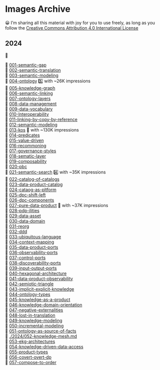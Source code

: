 # Images Archive
😀 I’m sharing all this material with joy for you to use freely, as long as you follow the [Creative Commons Attribution 4.0 International License](https://creativecommons.org/licenses/by/4.0/)

## 2024

 🥈  

📌 [001-semantic-gap](./2024/001-semantic-gap.md)<br>
📌 [002-semantic-translation](./2024/002-semantic-translation.md)<br>
📌 [003-semantic-modeling](./2024/003-semantic-modeling.md)<br>
📌 [004-ontology](./2024/004-ontology.md) 5️⃣ with ~26K impressions <br>
📌 [005-knowledge-graph](./2024/005-knowledge-graph.md)<br>
📌 [006-semantic-linking](./2024/006-semantic-linking.md)<br>
📌 [007-ontology-layers](./2024/007-ontology-layers.md)<br>
📌 [008-data-management](./2024/008-data-management.md)<br>
📌 [009-data-vocabulary](./2024/009-data-vocabulary.md)<br>
📌 [010-Interoperability](./2024/010-Interoperability.md)<br>
📌 [011-linking-by-copy-by-reference](./2024/011-linking-by-copy-by-reference.md)<br>
📌 [012-semantic-modeling](./2024/012-semantic-modeling.md)<br>
📌 [013-kos](./2024/013-kos.md) 🥇 with ~130K impressions <br>
📌 [014-predicates](./2024/014-predicates.md)<br>
📌 [015-value-driven](./2024/015-value-driven.md)<br>
📌 [016-recommoning](./2024/016-recommoning.md)<br>
📌 [017-governance-styles](./2024/017-governance-styles.md)<br>
📌 [018-sematic-layer](./2024/018-sematic-layer.md)<br>
📌 [019-composability](./2024/019-composability.md)<br>
📌 [020-pbc](./2024/020-pbc.md)<br>
📌 [021-semantic-search](./2024/021-semantic-search.md) 4️⃣ with ~35K impressions <br>
📌 [022-catalog-of-catalogs](./2024/022-catalog-of-catalogs.md)<br>
📌 [023-data-product-catalog](./2024/023-data-product-catalog.md)<br>
📌 [024-cataog-as-pltform](./2024/024-cataog-as-pltform.md)<br>
📌 [025-dpc-shift-left](./2024/025-dpc-shift-left.md)<br>
📌 [026-dpc-components](./2024/026-dpc-components.md)<br>
📌 [027-pure-data-product](./2024/027-pure-data-product.md) 🥉 with ~37K impressions <be> <br>
📌 [028-pdp-ilities](./2024/028-pdp-ilities.md)<br>
📌 [029-data-asset](./2024/029-data-asset.md)<br>
📌 [030-data-domain](./2024/030-data-domain.md)<br>
📌 [031-reorg](./2024/031-reorg.md)<br>
📌 [032-ddd](./2024/032-ddd.md)<br>
📌 [033-ubiquitous-language](./2024/033-ubiquitous-language.md)<br>
📌 [034-context-mapping](./2024/034-context-mapping.md)<br>
📌 [035-data-product-ports](./2024/035-data-product-ports.md)<br>
📌 [036-observability-ports](./2024/036-observability-ports.md)<br>
📌 [037-control-ports](./2024/037-control-ports.md)<br>
📌 [038-discoverability-ports](./2024/038-discoverability-ports.md)<br>
📌 [039-input-output-ports](./2024/039-input-output-ports.md)<br>
📌 [040-hexagonal-architecture](./2024/040-hexagonal-architecture.md)<br>
📌 [041-data-product-observability](./2024/041-data-product-observability.md)<br>
📌 [042-semiotic-triangle](./2024/042-semiotic-triangle.md)<br>
📌 [043-implicit-explicit-knowledge](./2024/043-implicit-explicit-knowledge.md)<br>
📌 [044-ontology-types](./2024/044-ontology-types.md)<br>
📌 [045-knowledge-as-a-product](./2024/045-knowledge-as-a-product.md)<br>
📌 [046-knowledge-domain-orientation](./2024/046-knowledge-domain-orientation.md)<br>
📌 [047-negative-externalities](./2024/047-negative-externalities.md)<br>
📌 [048-lost-in-translation](./2024/048-lost-in-translation.md)<br>
📌 [049-knowledge-modeling](./2024/049-knowledge-modeling.md)<br>
📌 [050-incremental-modeling](./2024/050-incremental-modeling.md)<br>
📌 [051-ontology-as-source-of-facts](./2024/051-ontology-as-source-of-facts.md)<br>
📌 [./2024/052-knowledge-mesh.md](./2024/./2024/052-knowledge-mesh.md)<br>
📌 [053-ekg-architectures](./2024/053-ekg-architectures.md)<br>
📌 [054-knowledge-driven-data-access](./2024/054-knowledge-driven-data-access.md)<br>
📌 [055-product-types](./2024/055-product-types.md)<br>
📌 [056-covert-overt-dp](./2024/056-covert-overt-dp.md)<br>
📌 [057-compose-to-order](./2024/057-compose-to-order.md)<br>
